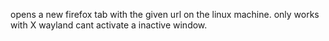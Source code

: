 opens a new firefox tab with the given url on the linux machine.
only works with X wayland cant activate a inactive window.
